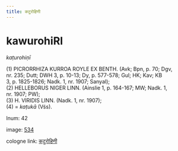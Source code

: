 ```yaml
---
title: कटुरोहिणी
---
```


# kawurohiRI

<i>kaṭurohiṇī</i>  <div n="P" />(1) <bot>PICRORRHIZA KURROA ROYLE EX BENTH.</bot> (Avk; Bpn, p. 70; Dgv, <div n="lb" />nr. 235; Dutt; DWH 3, p. 10-13; Dy, p. 577-578; Gul; HK; Kav; KB <div n="lb" />3, p. 1825-1826; Nadk. 1, nr. 1907; Sanyal); <div n="P" />(2) <bot>HELLEBORUS NIGER LINN.</bot> (Ainslie 1, p. 164-167; MW; Nadk. 1, <div n="lb" />nr. 1907; PW); <div n="P" />(3) <bot>H. VIRIDIS LINN.</bot> (Nadk. 1, nr. 1907); <div n="P" />(4) = <i>kaṭukā</i> (Vśs).

lnum: 42

image: [534](https://www.sanskrit-lexicon.uni-koeln.de/scans/csl-apidev/servepdf.php?dict=snp&page=534)

cologne link: [कटुरोहिणी](https://sanskrit-lexicon.uni-koeln.de/scans/csl-apidev/getword.php?dict=snp&key=कटुरोहिणी)

